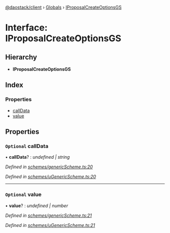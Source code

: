 [@daostack/client](../README.md) › [Globals](../globals.md) › [IProposalCreateOptionsGS](iproposalcreateoptionsgs.md)

# Interface: IProposalCreateOptionsGS

## Hierarchy

* **IProposalCreateOptionsGS**

## Index

### Properties

* [callData](iproposalcreateoptionsgs.md#optional-calldata)
* [value](iproposalcreateoptionsgs.md#optional-value)

## Properties

### `Optional` callData

• **callData**? : *undefined | string*

*Defined in [schemes/genericScheme.ts:20](https://github.com/daostack/client/blob/aa9723f/src/schemes/genericScheme.ts#L20)*

*Defined in [schemes/uGenericScheme.ts:20](https://github.com/daostack/client/blob/aa9723f/src/schemes/uGenericScheme.ts#L20)*

___

### `Optional` value

• **value**? : *undefined | number*

*Defined in [schemes/genericScheme.ts:21](https://github.com/daostack/client/blob/aa9723f/src/schemes/genericScheme.ts#L21)*

*Defined in [schemes/uGenericScheme.ts:21](https://github.com/daostack/client/blob/aa9723f/src/schemes/uGenericScheme.ts#L21)*
